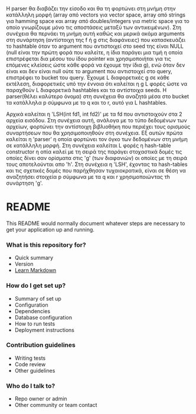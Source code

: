 Η parser θα διαβάζει την είσοδο και θα τη φορτώνει στη μνήμη στην κατάλληλη μορφή (array από vectors για vector space, array από strings για hamming space και array από doubles/integers για metric space για το οποίο γνωρίζουμε μόνο τις αποστάσεις μεταξύ των αντικειμένων).
Στη συνέχεια θα περνάει τη μνήμη αυτή καθώς και μερικά ακόμα arguments στη συνάρτηση (αντίστοιχη της f ή g στις διαφάνειες) που κατασκευάζει το hashtable όταν το argument που αντιστοιχεί στο seed της είναι NULL (null είναι την πρώτη φορά που καλείτε, η ίδια παράγει μια τιμή η οποία επιστρέφεται δια μέσου του ίδου pointer και χρησιμοποιήται για τις επόμενες κλείσεις ώστε κάθε φορά να έχουμε την ίδια g), ενώ όταν δεν είναι και δεν είναι null ούτε το argument που αντιστοιχεί στο query, επιστρέφει το bucket του query. Έχουμε L διαφορετικές g σε κάθε εκτέλεση, διαφορετικές υπό την έννοια ότι καλείται η g L φορές ώστε να παραχθούν L διαφορετικά hashtables και τα αντίστοιχα seeds. Η parser(θέλει καλύτερο όνομα) στη συνέχεια θα αναζητά μέσα στο bucket τα κατάλληλα p σύμφωνα με το q και το r, αυτό για L hashtables.

Αρχικά καλείται η 'LSH(int fd1, int fd2)' με τα fd που αντιστοιχούν στα 2 αρχεία εισόδου. Στη συνέχεια αυτή, ανάλογα με  το τύπο δεδομένων των αρχείων, φορτώνει την αντίστοιχη βιβλιοθήκη που περιέχει τους ορισμούς συναρτήσεων που θα χρησιμοποιηθούν στη συνέχεια. Εξ αυτών πρώτα καλείται η 'parser' η οποία φορτώνει τον όγκο των δεδομένων στη μνήμη σε κατάλληλη μορφή. Στη συνέχεια καλείται L φορές η hash-table constructor η οπία καλεί με τη σειρά της παράγει στοχαστικά δομές τις οποίες δίνει σαν ορίσματα στις 'g' (των διαφανιών) οι οποίες με τη σειρά τους αποτελούνται απο 'h'. Στη συνέχεια η 'LSH', έχοντας τα hash-tables και τις σχετικές δομές που παρήχθησαν τυχαιοκρατικά, είναι σε θέση να αναζητήσει στοιχεία p σύμφωνα με τα q και r χρησιμοποιώντας τh συνάρτηση 'g'.

# README #

This README would normally document whatever steps are necessary to get your application up and running.

### What is this repository for? ###

* Quick summary
* Version
* [Learn Markdown](https://bitbucket.org/tutorials/markdowndemo)

### How do I get set up? ###

* Summary of set up
* Configuration
* Dependencies
* Database configuration
* How to run tests
* Deployment instructions

### Contribution guidelines ###

* Writing tests
* Code review
* Other guidelines

### Who do I talk to? ###

* Repo owner or admin
* Other community or team contact